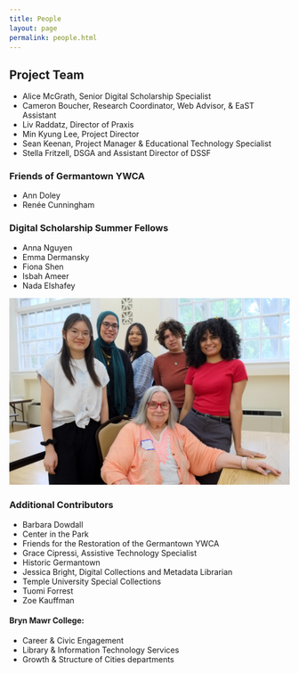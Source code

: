 ```yaml
---
title: People
layout: page 
permalink: people.html
---
```


## Project Team
* Alice McGrath, Senior Digital Scholarship Specialist
* Cameron Boucher, Research Coordinator, Web Advisor, & EaST Assistant
* Liv Raddatz, Director of Praxis
* Min Kyung Lee, Project Director
* Sean Keenan, Project Manager & Educational Technology Specialist
* Stella Fritzell, DSGA and Assistant Director of DSSF

### Friends of Germantown YWCA
* Ann Doley
* Renée Cunningham

### Digital Scholarship Summer Fellows
* Anna Nguyen
* Emma Dermansky
* Fiona Shen
* Isbah Ameer
* Nada Elshafey

<img src="objects\DSSF.jpg" alt="picture of the DSSF team" >

### Additional Contributors
* Barbara Dowdall
* Center in the Park
* Friends for the Restoration of the Germantown YWCA
* Grace Cipressi, Assistive Technology Specialist
* Historic Germantown
* Jessica Bright, Digital Collections and Metadata Librarian
* Temple University Special Collections
* Tuomi Forrest
* Zoe Kauffman

#### Bryn Mawr College: 
* Career & Civic Engagement
* Library & Information Technology Services
* Growth & Structure of Cities departments
